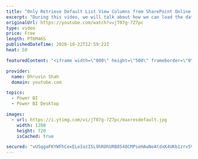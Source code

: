 ```yaml
---
title: "Only Retrieve Default List View Columns from SharePoint Online to Power BI Desktop"
excerpt: "During this video, we will talk about how we can load the data from the specific ListView to Power BI Desktop. When we are loading data from SharePoint Online List to Power BI Desktop it will load all the columns. This will take some time to load the data into Power BI. With the October 2020 release"
originalUrl: https://youtube.com/watch?v=jT07g-7Z7pc
type: video
price: Free
length: PT6M46S
publishedDateTime: 2020-10-22T12:59:22Z
heat: 50

featuredContent: "<iframe width=\"800\" height=\"500\" frameborder=\"0\" src=\"https://www.youtube.com/embed/jT07g-7Z7pc\" allow=\"accelerometer; autoplay; encrypted-media; gyroscope; picture-in-picture\" allowfullscreen></iframe>"

provider:
  name: Dhruvin Shah
  domain: youtube.com

topics:
  - Power BI
  - Power BI Desktop

images:
  - url: https://i.ytimg.com/vi/jT07g-7Z7pc/maxresdefault.jpg
    width: 1280
    height: 720
    isCached: true

secured: "vUSqgaFKYWFhCexELoIozI5L9hROhURB8548CMPseHAwNeAtdxK4UKb1zrv5VQDjfBE6vqAdJBhevOBlULH/8YNA77x5bOu9bXSyYhHNzfmPjbvKaJcMkkh5EiuUebTneNRSfq7Q9hXI/VsJweGYEeGcfFYTQaG/6zOwY2vepULOmtvGvAAt+PKcCFLi5WFfavbPxIWIk29VKlSahizC2lr8lwZkc9QsnmjXX92GjjORrLKeqb3vwutInNMo8Rrz7t6HZJ7Erz4NQoQP2PJcD9dgipO/4A1bHM1cTUBh0Wflbrbypy3tdC15l5EwXmnKfj4IvLVMyRc9jP+Ih8mr4cl6B53dQQtH22awXFOtup8vEV3dO+7G6MsK1/t9M8iRxEmaEBq4ShgfNUtUQoFrs8TboI5aci1Ldj1wLsAhbxA=;1ofRLgIsNJTkOWpC/ruZmw=="
---
```


